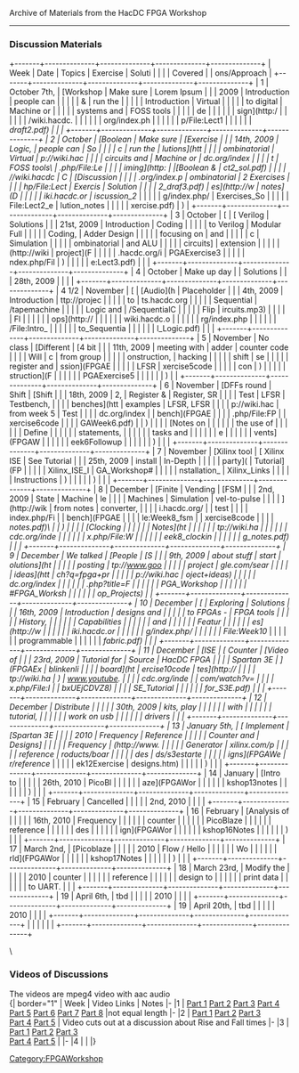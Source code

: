 Archive of Materials from the HacDC FPGA Workshop

------------------------------------------------------------------------

### Discussion Materials

+-------+--------------+--------------+--------------+--------------+
| Week  | Date         | Topics       | Exercise     | Soluti       |
|       |              | Covered      |              | ons/Approach |
+-------+--------------+--------------+--------------+--------------+
| 1     | October 7th, | [Workshop    | Make sure    | Lorem Ipsum  |
|       | 2009         | Introduction | people can   |              |
|       |              | &            | run the      |              |
|       |              | Introduction | Virtual      |              |
|       |              | to digital   | Machine or   |              |
|       |              | systems and  | FOSS tools   |              |
|       |              | de           |              |              |
|       |              | sign](http:/ |              |              |
|       |              | /wiki.hacdc. |              |              |
|       |              | org/index.ph |              |              |
|       |              | p/File:Lect1 |              |              |
|       |              | _draft2.pdf) |              |              |
+-------+--------------+--------------+--------------+--------------+
| 2     | October      | [Boolean     | Make sure    | [Exercise    |
|       | 14th, 2009   | Logic,       | people can   | So           |
|       |              | c            | run the      | lutions](htt |
|       |              | ombinatorial | Virtual      | p://wiki.hac |
|       |              | circuits and | Machine or   | dc.org/index |
|       |              | t            | FOSS tools\  | .php/File:Le |
|       |              | iming](http: | \|[Boolean & | ct2_sol.pdf) |
|       |              | //wiki.hacdc | C            | [Discussion  |
|       |              | .org/index.p | ombinatorial | 2 Exercises  |
|       |              | hp/File:Lect | Exercis      | Solution     |
|       |              | 2_draf3.pdf) | es](http://w | notes](D     |
|       |              |              | iki.hacdc.or | iscussion_2_ |
|       |              |              | g/index.php/ | Exercises_So |
|       |              |              | File:Lect2_e | lution_notes |
|       |              |              | xercise.pdf) | ) |
+-------+--------------+--------------+--------------+--------------+
| 3     | October      | [            | [ Verilog    | Solutions    |
|       | 21st, 2009   | Introduction | Coding       |              |
|       |              | to Verilog   | Modular Full |              |
|       |              | Coding,      | Adder Design |              |
|       |              | focusing on  | and          |              |
|       |              | c            | Simulation   |              |
|       |              | ombinatorial | and ALU      |              |
|       |              | circuits]    | extension    |              |
|       |              | (http://wiki | project](F   |              |
|       |              | .hacdc.org/i | PGAExercise3 |              |
|       |              | ndex.php/Fil | ) |              |
|       |              | e:Lect3.pdf) |              |              |
+-------+--------------+--------------+--------------+--------------+
| 4     | October      | Make up day  |              | Solutions    |
|       | 28th, 2009   |              |              |              |
+-------+--------------+--------------+--------------+--------------+
| 4 1/2 | November     | [            | [Audio](h    | Placeholder  |
|       | 4th, 2009    | Introduction | ttp://projec |              |
|       |              | to           | ts.hacdc.org |              |
|       |              | Sequential   | /tapemachine |              |
|       |              | Logic and    | /SequentialC |              |
|       |              | Flip         | ircuits.mp3) |              |
|       |              | Fl           |              |              |
|       |              | ops](http:// |              |              |
|       |              | wiki.hacdc.o |              |              |
|       |              | rg/index.php |              |              |
|       |              | /File:Intro_ |              |              |
|       |              | to_Sequentia |              |              |
|       |              | l_Logic.pdf) |              |              |
+-------+--------------+--------------+--------------+--------------+
| 5     | November     | No class     | [Different   | [4 bit       |
|       | 11th, 2009   | meeting with | adder        | counter code |
|       |              | Will         | c            | from group   |
|       |              |              | onstruction, | hacking      |
|       |              |              | shift        | se           |
|       |              |              | register and | ssion](FPGAE |
|       |              |              | LFSR         | xercise5code |
|       |              |              | con          | ) |
|       |              |              | struction](F |              |
|       |              |              | PGAExercise5 |              |
|       |              |              | ) |              |
+-------+--------------+--------------+--------------+--------------+
| 6     | November     | [DFFs round  | Shift        | [Shift       |
|       | 18th, 2009   | 2,           | Register &   | Register, SR |
|       |              | Test         | LFSR         | Testbench,   |
|       |              | benches](htt | examples     | LFSR, LFSR   |
|       |              | p://wiki.hac | from week 5  | Test         |
|       |              | dc.org/index |              | bench](FPGAE |
|       |              | .php/File:FP |              | xercise6code |
|       |              | GAWeek6.pdf) |              | ) |
|       |              | [Notes on    |              |              |
|       |              | the use of   |              |              |
|       |              | Define       |              |              |
|       |              | statements,  |              |              |
|       |              | tasks and    |              |              |
|       |              | e            |              |              |
|       |              | vents](FPGAW |              |              |
|       |              | eek6Followup |              |              |
|       |              | ) |              |              |
+-------+--------------+--------------+--------------+--------------+
| 7     | November     | [Xilinx tool | [ Xilinx ISE | See Tutorial |
|       | 25th, 2009   | install      | In-Depth     |              |
|       |              | party](      | Tutorial](FP |              |
|       |              | Xilinx_ISE_I | GA_Workshop# |              |
|       |              | nstallation_ | Xilinx_Links |              |
|       |              | Instructions | ) |              |
|       |              | ) |              |              |
+-------+--------------+--------------+--------------+--------------+
| 8     | December     | [Finite      | Vending      | [FSM         |
|       | 2nd, 2009    | State        | Machine      | le           |
|       |              | Machines     | Simulation   | vel-to-pulse |
|       |              | ](http://wik | from notes   | converter,   |
|       |              | i.hacdc.org/ |              | test         |
|       |              | index.php/Fi |              | bench](FPGAE |
|       |              | le:Week8_fsm |              | xercise8code |
|       |              | _notes.pdf)\ |              | ) |
|       |              | [Clocking    |              |              |
|       |              | Notes](ht    |              |              |
|       |              | tp://wiki.ha |              |              |
|       |              | cdc.org/inde |              |              |
|       |              | x.php/File:W |              |              |
|       |              | eek8_clockin |              |              |
|       |              | g_notes.pdf) |              |              |
+-------+--------------+--------------+--------------+--------------+
| 9     | December     | We talked    | [People      | [S           |
|       | 9th, 2009    | about stuff  | start        | olutions](ht |
|       |              |              | posting      | tp://www.goo |
|       |              |              | project      | gle.com/sear |
|       |              |              | ideas](htt   | ch?q=fpga+pr |
|       |              |              | p://wiki.hac | oject+ideas) |
|       |              |              | dc.org/index |              |
|       |              |              | .php?title=F |              |
|       |              |              | PGA_Workshop |              |
|       |              |              | #FPGA_Worksh |              |
|       |              |              | op_Projects) |              |
+-------+--------------+--------------+--------------+--------------+
| 10    | December     | [            | Exploring    | Solutions    |
|       | 16th, 2009   | Introduction | designs and  |              |
|       |              | to FPGAs -   | FPGA tools   |              |
|       |              | History,     |              |              |
|       |              | Capabilities |              |              |
|       |              | and          |              |              |
|       |              | Featur       |              |              |
|       |              | es](http://w |              |              |
|       |              | iki.hacdc.or |              |              |
|       |              | g/index.php/ |              |              |
|       |              | File:Week10_ |              |              |
|       |              | programmable |              |              |
|       |              | _fabric.pdf) |              |              |
+-------+--------------+--------------+--------------+--------------+
| 11    | December     | [ISE         | [ Counter    | [Video of    |
|       | 23rd, 2009   | Tutorial for | Source       | HacDC FPGA   |
|       |              | Spartan 3E   | ](FPGAEx     | blinkenli    |
|       |              | board](ht    | ercise10code | tes](http:// |
|       |              | tp://wiki.ha | ) | www.youtube. |
|       |              | cdc.org/inde |              | com/watch?v= |
|       |              | x.php/File:I |              | _bxUEjCDVZ8) |
|       |              | SE_Tutorial_ |              |              |
|       |              | for_S3E.pdf) |              |              |
+-------+--------------+--------------+--------------+--------------+
| 12    | December     | Distribute   |              |              |
|       | 30th, 2009   | kits, play   |              |              |
|       |              | with         |              |              |
|       |              | tutorial,    |              |              |
|       |              | work on usb  |              |              |
|       |              | drivers      |              |              |
+-------+--------------+--------------+--------------+--------------+
| 13    | January 5th, | [ Implement  | [Spartan 3E  |              |
|       | 2010         | Frequency    | Reference    |              |
|       |              | Counter and  | Designs]     |              |
|       |              | Frequency    | (http://www. |              |
|       |              | Generator    | xilinx.com/p |              |
|       |              | reference    | roducts/boar |              |
|       |              | des          | ds/s3estarte |              |
|       |              | igns](FPGAWe | r/reference_ |              |
|       |              | ek12Exercise | designs.htm) |              |
|       |              | ) |              |              |
+-------+--------------+--------------+--------------+--------------+
| 14    | January      | [Intro to    |              |              |
|       | 26th, 2010   | PicoBl       |              |              |
|       |              | aze](FPGAWor |              |              |
|       |              | kshop13notes |              |              |
|       |              | ) |              |              |
+-------+--------------+--------------+--------------+--------------+
| 15    | February     | Cancelled    |              |              |
|       | 2nd, 2010    |              |              |              |
+-------+--------------+--------------+--------------+--------------+
| 16    | February     | [Analysis of |              |              |
|       | 16th, 2010   | Frequency    |              |              |
|       |              | counter      |              |              |
|       |              | PicoBlaze    |              |              |
|       |              | reference    |              |              |
|       |              | des          |              |              |
|       |              | ign](FPGAWor |              |              |
|       |              | kshop16Notes |              |              |
|       |              | ) |              |              |
+-------+--------------+--------------+--------------+--------------+
| 17    | March 2nd,   | [Picoblaze   |              |              |
|       | 2010         | Flow / Hello |              |              |
|       |              | Wo           |              |              |
|       |              | rld](FPGAWor |              |              |
|       |              | kshop17Notes |              |              |
|       |              | ) |              |              |
+-------+--------------+--------------+--------------+--------------+
| 18    | March 23rd,  | Modify the   |              |              |
|       | 2010         | counter      |              |              |
|       |              | reference    |              |              |
|       |              | design to    |              |              |
|       |              | print data   |              |              |
|       |              | to UART.     |              |              |
+-------+--------------+--------------+--------------+--------------+
| 19    | April 6th,   | tbd          |              |              |
|       | 2010         |              |              |              |
+-------+--------------+--------------+--------------+--------------+
| 19    | April 20th,  | tbd          |              |              |
|       | 2010         |              |              |              |
+-------+--------------+--------------+--------------+--------------+
|       |              |              |              |              |
+-------+--------------+--------------+--------------+--------------+

\

### Videos of Discussions

The videos are mpeg4 video with aac audio\
{\| border="1" \| Week \| Video Links \| Notes \|- \|1 \| [Part
1](http://wiki.hacdc.org/videos/hacdc-fpga/week01/MOV011.TOD.ff.mp4)
[Part
2](http://wiki.hacdc.org/videos/hacdc-fpga/week01/MOV012.TOD.ff.mp4)
[Part
3](http://wiki.hacdc.org/videos/hacdc-fpga/week01/MOV013.TOD.ff.mp4)
[Part
4](http://wiki.hacdc.org/videos/hacdc-fpga/week01/MOV014.TOD.ff.mp4)\
[Part
5](http://wiki.hacdc.org/videos/hacdc-fpga/week01/MOV015.TOD.ff.mp4)
[Part
6](http://wiki.hacdc.org/videos/hacdc-fpga/week01/MOV016.TOD.ff.mp4)
[Part
7](http://wiki.hacdc.org/videos/hacdc-fpga/week01/MOV017.TOD.ff.mp4)
[Part
8](http://wiki.hacdc.org/videos/hacdc-fpga/week01/MOV018.TOD.ff.mp4)
\|not equal length \|- \|2 \| [Part
1](http://wiki.hacdc.org/videos/hacdc-fpga/week02/MOV005.TOD.ff.mp4)
[Part
2](http://wiki.hacdc.org/videos/hacdc-fpga/week02/MOV006.TOD.ff.mp4)
[Part
3](http://wiki.hacdc.org/videos/hacdc-fpga/week02/MOV007.TOD.ff.mp4)\
[Part
4](http://wiki.hacdc.org/videos/hacdc-fpga/week02/MOV008.TOD.ff.mp4)
[Part
5](http://wiki.hacdc.org/videos/hacdc-fpga/week02/MOV009.TOD.ff.mp4) \|
Video cuts out at a discussion about Rise and Fall times \|- \|3 \|
[Part 1](http://wiki.hacdc.org/videos/hacdc-fpga/week03/10.avi) [Part
2](http://wiki.hacdc.org/videos/hacdc-fpga/week03/11.avi) [Part
3](http://wiki.hacdc.org/videos/hacdc-fpga/week03/12.avi)\
[Part 4](http://wiki.hacdc.org/videos/hacdc-fpga/week03/13.avi) [Part
5](http://wiki.hacdc.org/videos/hacdc-fpga/week03/14.avi) \| \|- \|4 \|
\| \|}

[Category:FPGAWorkshop](Category:FPGAWorkshop)
